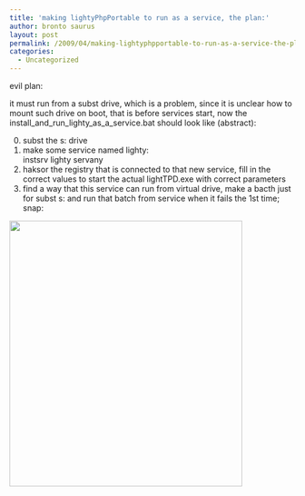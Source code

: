 ```yaml
---
title: 'making lightyPhpPortable to run as a service, the plan:'
author: bronto saurus
layout: post
permalink: /2009/04/making-lightyphpportable-to-run-as-a-service-the-plan/
categories:
  - Uncategorized
---
```

evil plan:

it must run from a subst drive, which is a problem, since it is unclear how to mount such drive on boot, that is before services start, now the install\_and\_run\_lighty\_as\_a\_service.bat should look like (abstract):

0. subst the s: drive  
1. make some service named lighty:  
instsrv lighty servany  
2. haksor the registry that is connected to that new service, fill in the correct values to start the actual lightTPD.exe with correct parameters  
3. find a way that this service can run from virtual drive, make a bacth just for subst s: and run that batch from service when it fails the 1st time; snap:

<img src="/images/recoverService.jpg" width="410" height="468" border="0" alt="" />